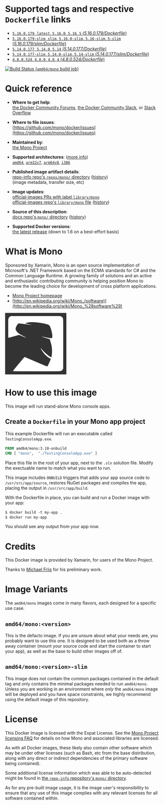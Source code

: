 <!--

********************************************************************************

WARNING:

    DO NOT EDIT "mono/README.md"

    IT IS AUTO-GENERATED

    (from the other files in "mono/" combined with a set of templates)

********************************************************************************

-->

# Supported tags and respective `Dockerfile` links

-	[`5.16.0.179`, `latest`, `5.16.0`, `5.16`, `5` (*5.16.0.179/Dockerfile*)](https://github.com/mono/docker/blob/3cb13514d4bfb239a4836b58fc137c7d9dda4da0/5.16.0.179/Dockerfile)
-	[`5.16.0.179-slim`, `slim`, `5.16.0-slim`, `5.16-slim`, `5-slim` (*5.16.0.179/slim/Dockerfile*)](https://github.com/mono/docker/blob/3cb13514d4bfb239a4836b58fc137c7d9dda4da0/5.16.0.179/slim/Dockerfile)
-	[`5.14.0.177`, `5.14.0`, `5.14` (*5.14.0.177/Dockerfile*)](https://github.com/mono/docker/blob/6d9b65ee9c9fe73b5fed6674e8ebe8e0d6f5abaf/5.14.0.177/Dockerfile)
-	[`5.14.0.177-slim`, `5.14.0-slim`, `5.14-slim` (*5.14.0.177/slim/Dockerfile*)](https://github.com/mono/docker/blob/6d9b65ee9c9fe73b5fed6674e8ebe8e0d6f5abaf/5.14.0.177/slim/Dockerfile)
-	[`4.8.0.524`, `4.8.0`, `4.8`, `4` (*4.8.0.524/Dockerfile*)](https://github.com/mono/docker/blob/0d987d93235630e05a14983c7f87500ab33c90da/4.8.0.524/Dockerfile)

[![Build Status](https://doi-janky.infosiftr.net/job/multiarch/job/amd64/job/mono/badge/icon) (`amd64/mono` build job)](https://doi-janky.infosiftr.net/job/multiarch/job/amd64/job/mono/)

# Quick reference

-	**Where to get help**:  
	[the Docker Community Forums](https://forums.docker.com/), [the Docker Community Slack](https://blog.docker.com/2016/11/introducing-docker-community-directory-docker-community-slack/), or [Stack Overflow](https://stackoverflow.com/search?tab=newest&q=docker)

-	**Where to file issues**:  
	[https://github.com/mono/docker/issues](https://github.com/mono/docker/issues)

-	**Maintained by**:  
	[the Mono Project](https://github.com/mono/docker)

-	**Supported architectures**: ([more info](https://github.com/docker-library/official-images#architectures-other-than-amd64))  
	[`amd64`](https://hub.docker.com/r/amd64/mono/), [`arm32v7`](https://hub.docker.com/r/arm32v7/mono/), [`arm64v8`](https://hub.docker.com/r/arm64v8/mono/), [`i386`](https://hub.docker.com/r/i386/mono/)

-	**Published image artifact details**:  
	[repo-info repo's `repos/mono/` directory](https://github.com/docker-library/repo-info/blob/master/repos/mono) ([history](https://github.com/docker-library/repo-info/commits/master/repos/mono))  
	(image metadata, transfer size, etc)

-	**Image updates**:  
	[official-images PRs with label `library/mono`](https://github.com/docker-library/official-images/pulls?q=label%3Alibrary%2Fmono)  
	[official-images repo's `library/mono` file](https://github.com/docker-library/official-images/blob/master/library/mono) ([history](https://github.com/docker-library/official-images/commits/master/library/mono))

-	**Source of this description**:  
	[docs repo's `mono/` directory](https://github.com/docker-library/docs/tree/master/mono) ([history](https://github.com/docker-library/docs/commits/master/mono))

-	**Supported Docker versions**:  
	[the latest release](https://github.com/docker/docker-ce/releases/latest) (down to 1.6 on a best-effort basis)

# What is Mono

Sponsored by Xamarin, Mono is an open source implementation of Microsoft's .NET Framework based on the ECMA standards for C# and the Common Language Runtime. A growing family of solutions and an active and enthusiastic contributing community is helping position Mono to become the leading choice for development of cross platform applications.

-	[Mono Project homepage](http://www.mono-project.com/)
-	[http://en.wikipedia.org/wiki/Mono_(software)](http://en.wikipedia.org/wiki/Mono_%28software%29)

![logo](https://raw.githubusercontent.com/docker-library/docs/7413e5cdbaae1016411b9fc20950dd913a799e2c/mono/logo.png)

# How to use this image

This image will run stand-alone Mono console apps.

## Create a `Dockerfile` in your Mono app project

This example Dockerfile will run an executable called `TestingConsoleApp.exe`.

```dockerfile
FROM amd64/mono:3.10-onbuild
CMD [ "mono",  "./TestingConsoleApp.exe" ]
```

Place this file in the root of your app, next to the `.sln` solution file. Modify the exectuable name to match what you want to run.

This image includes `ONBUILD` triggers that adds your app source code to `/usr/src/app/source`, restores NuGet packages and compiles the app, placing the output in `/usr/src/app/build`.

With the Dockerfile in place, you can build and run a Docker image with your app:

```console
$ docker build -t my-app .
$ docker run my-app
```

You should see any output from your app now.

# Credits

This Docker image is provided by Xamarin, for users of the Mono Project.

Thanks to [Michael Friis](http://friism.com/) for his preliminary work.

# Image Variants

The `amd64/mono` images come in many flavors, each designed for a specific use case.

## `amd64/mono:<version>`

This is the defacto image. If you are unsure about what your needs are, you probably want to use this one. It is designed to be used both as a throw away container (mount your source code and start the container to start your app), as well as the base to build other images off of.

## `amd64/mono:<version>-slim`

This image does not contain the common packages contained in the default tag and only contains the minimal packages needed to run `amd64/mono`. Unless you are working in an environment where *only* the `amd64/mono` image will be deployed and you have space constraints, we highly recommend using the default image of this repository.

# License

This Docker Image is licensed with the Expat License. See the [Mono Project licensing FAQ](http://www.mono-project.com/docs/faq/licensing/) for details on how Mono and associated libraries are licensed.

As with all Docker images, these likely also contain other software which may be under other licenses (such as Bash, etc from the base distribution, along with any direct or indirect dependencies of the primary software being contained).

Some additional license information which was able to be auto-detected might be found in [the `repo-info` repository's `mono/` directory](https://github.com/docker-library/repo-info/tree/master/repos/mono).

As for any pre-built image usage, it is the image user's responsibility to ensure that any use of this image complies with any relevant licenses for all software contained within.
